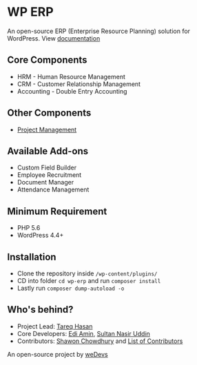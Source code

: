 # WP ERP

An open-source ERP (Enterprise Resource Planning) solution for WordPress. View [documentation](https://wperp.com/documentation/?utm_medium=referral&utm_source=github&utm_campaign=WP+ERP+Readme&utm_content=Home+Page)

## Core Components

* HRM - Human Resource Management
* CRM - Customer Relationship Management
* Accounting - Double Entry Accounting

## Other Components

* [Project Management](https://wedevs.com/wp-project-manager-pro/?utm_medium=referral&utm_source=github&utm_campaign=WP+ERP+Readme&utm_content=WP+Project+Manager)

## Available Add-ons

* Custom Field Builder
* Employee Recruitment
* Document Manager
* Attendance Management

## Minimum Requirement
 - PHP 5.6
 - WordPress 4.4+

## Installation

* Clone the repository inside `/wp-content/plugins/`
* CD into folder `cd wp-erp` and run `composer install`
* Lastly run `composer dump-autoload -o`


## Who's behind?

* Project Lead: [Tareq Hasan](https://github.com/tareq1988)
* Core Developers: [Edi Amin](https://github.com/ediamin), [Sultan Nasir Uddin](https://github.com/sultann)
* Contributors: [Shawon Chowdhury](https://github.com/shawon786) and [List of Contributors](https://github.com/wp-erp/wp-erp/graphs/contributors)

An open-source project by [weDevs](https://wedevs.com/?utm_source=github&utm_medium=credit&utm_term=opensource&utm_content=wperp&utm_campaign=product)
